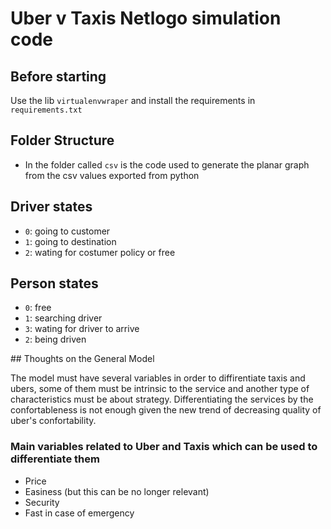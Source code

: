 # Uber v Taxis Netlogo simulation code

## Before starting

Use the lib `virtualenvwraper` and install the requirements in `requirements.txt`

## Folder Structure
* In the folder called `csv` is the code used to generate the planar graph from the csv values exported from python

## Driver states
* `0`: going to customer
* `1`: going to destination
* `2`: wating for costumer policy or free

## Person states
* `0`: free
* `1`: searching driver
* `3`: wating for driver to arrive
* `2`: being driven

## Thoughts on the General Model

The model must have several variables in order to diffirentiate taxis and ubers, some of them must be intrinsic to the service and another type of characteristics must be about strategy. Differentiating the services by the confortableness is not enough given the new trend of decreasing quality of uber's confortability.

### Main variables related to Uber and Taxis which can be used to differentiate them
* Price
* Easiness (but this can be no longer relevant)
* Security
* Fast in case of emergency
